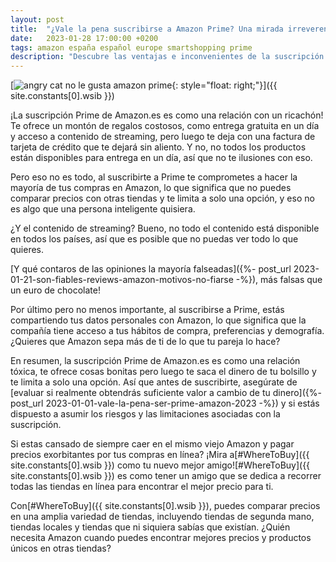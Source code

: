 ```yaml
---
layout: post
title:  "¿Vale la pena suscribirse a Amazon Prime? Una mirada irreverente, irónica y crítica"
date:   2023-01-28 17:00:00 +0200
tags: amazon españa español europe smartshopping prime
description: "Descubre las ventajas e inconvenientes de la suscripción Amazon Prime en España. Una mirada crítica y irónica sobre la entrega gratuita, el contenido de streaming y el costo de la suscripción."
---
```


[![angry cat no le gusta amazon prime](https://i.imgur.com/KipTeCcm.png){: style="float: right;"}]({{ site.constants[0].wsib }})

¡La suscripción Prime de Amazon.es es como una relación con un ricachón! Te ofrece un montón de regalos costosos, como entrega gratuita en un día y acceso a contenido de streaming, pero luego te deja con una factura de tarjeta de crédito que te dejará sin aliento. Y no, no todos los productos están disponibles para entrega en un día, así que no te ilusiones con eso.

Pero eso no es todo, al suscribirte a Prime te comprometes a hacer la mayoría de tus compras en Amazon, lo que significa que no puedes comparar precios con otras tiendas y te limita a solo una opción, y eso no es algo que una persona inteligente quisiera.

¿Y el contenido de streaming? Bueno, no todo el contenido está disponible en todos los países, así que es posible que no puedas ver todo lo que quieres.

[Y qué contaros de las opiniones la mayoría falseadas]({%- post_url 2023-01-21-son-fiables-reviews-amazon-motivos-no-fiarse -%}), más falsas que un euro de chocolate!

Por último pero no menos importante, al suscribirse a Prime, estás compartiendo tus datos personales con Amazon, lo que significa que la compañía tiene acceso a tus hábitos de compra, preferencias y demografía. ¿Quieres que Amazon sepa más de ti de lo que tu pareja lo hace?

En resumen, la suscripción Prime de Amazon.es es como una relación tóxica, te ofrece cosas bonitas pero luego te saca el dinero de tu bolsillo y te limita a solo una opción. Así que antes de suscribirte, asegúrate de [evaluar si realmente obtendrás suficiente valor a cambio de tu dinero]({%- post_url 2023-01-01-vale-la-pena-ser-prime-amazon-2023 -%}) y si estás dispuesto a asumir los riesgos y las limitaciones asociadas con la suscripción.

Si estas cansado de siempre caer en el mismo viejo Amazon y pagar precios exorbitantes por tus compras en línea? ¡Mira a[#WhereToBuy]({{ site.constants[0].wsib }}) como tu nuevo mejor amigo![#WhereToBuy]({{ site.constants[0].wsib }}) es como tener un amigo que se dedica a recorrer todas las tiendas en línea para encontrar el mejor precio para ti.

Con[#WhereToBuy]({{ site.constants[0].wsib }}), puedes comparar precios en una amplia variedad de tiendas, incluyendo tiendas de segunda mano, tiendas locales y tiendas que ni siquiera sabías que existían. ¿Quién necesita Amazon cuando puedes encontrar mejores precios y productos únicos en otras tiendas?

